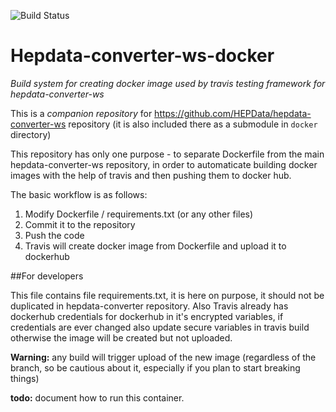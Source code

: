 
![Build Status](https://travis-ci.org/HEPData/hepdata-converter-ws-docker.svg?branch=master)

# Hepdata-converter-ws-docker

*Build system for creating docker image used by travis testing framework for hepdata-converter-ws*

This is a *companion repository* for https://github.com/HEPData/hepdata-converter-ws repository
(it is also included there as a submodule in ```docker``` directory)

This repository has only one purpose - to separate Dockerfile from the main hepdata-converter-ws
repository, in order to automaticate building docker images with the help of travis and then
pushing them to docker hub.

The basic workflow is as follows:

1. Modify Dockerfile / requirements.txt (or any other files)
2. Commit it to the repository
3. Push the code
4. Travis will create docker image from Dockerfile and upload it to dockerhub

##For developers

This file contains file requirements.txt, it is here on purpose, it should not be duplicated
in hepdata-converter repository. Also Travis already has dockerhub credentials for
dockerhub in it's encrypted variables, if credentials are ever changed also update secure
variables in travis build otherwise the image will be created but not uploaded.

**Warning:** any build will trigger upload of the new image (regardless of the branch,
  so be cautious about it, especially if you plan to start breaking things)


**todo:** document how to run this container.  
